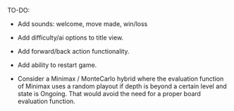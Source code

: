 TO-DO:

- Add sounds: welcome, move made, win/loss

- Add difficulty/ai options to title view.

- Add forward/back action functionality.

- Add ability to restart game.

- Consider a Minimax / MonteCarlo hybrid where the evaluation function of Minimax
uses a random playout if depth is beyond a certain level and state is Ongoing. That would
avoid the need for a proper board evaluation function.

